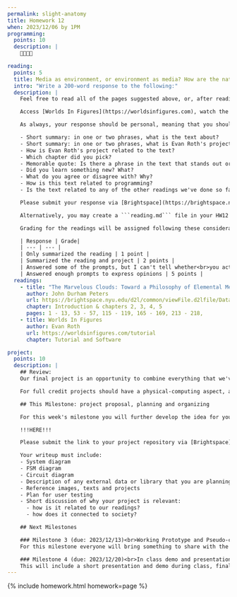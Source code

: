 ```yaml
---
permalink: slight-anatomy
title: Homework 12
when: 2023/12/06 by 1PM
programming:
  points: 10
  description: |
    🤔🤔🤔🤔

reading:
  points: 5
  title: Media as environment, or environment as media? How are the natural and the media worlds entangled?
  intro: "Write a 200-word response to the following:"
  description: |
    Feel free to read all of the pages suggested above, or, after reading the Introduction (pages 1 - 13), pick one of the four chapters (chapters 2, 3, 4 or 5) to read.

    Access [Worlds In Figures](https://worldsinfigures.com), watch the tutorial video and play with the software.

    As always, your response should be personal, meaning that you should be expressing your views and opinions about the text and not just summarizing it. You can use the following rubric to guide your response:

    - Short summary: in one or two phrases, what is the text about?
    - Short summary: in one or two phrases, what is Evan Roth's project about?
    - How is Evan Roth's project related to the text?
    - Which chapter did you pick?
    - Memorable quote: Is there a phrase in the text that stands out or captures the main idea of the text?
    - Did you learn something new? What?
    - What do you agree or disagree with? Why?
    - How is this text related to programming?
    - Is the text related to any of the other readings we've done so far?

    Please submit your response via [Brightspace](https://brightspace.nyu.edu/d2l/home/312200).

    Alternatively, you may create a ```reading.md``` file in your HW12 repo and write your response in markdown. Just make sure to submit a link to the file using [Brightspace](https://brightspace.nyu.edu/d2l/home/312200).

    Grading for the readings will be assigned following these considerations:

    | Response | Grade|
    | --- | --- |
    | Only summarized the reading | 1 point |
    | Summarized the reading and project | 2 points |
    | Answered some of the prompts, but I can't tell whether<br>you actually read the text and saw the project | 3 points |
    | Answered enough prompts to express opinions | 5 points |
  readings:
    - title: "The Marvelous Clouds: Toward a Philosophy of Elemental Media"
      author: John Durham Peters
      url: https://brightspace.nyu.edu/d2l/common/viewFile.d2lfile/Database/MjA5MTA0ODU/peters_marvelous-clouds.pdf?ou=312200
      chapter: Introduction & chapters 2, 3, 4, 5
      pages: 1 - 13, 53 - 57, 115 - 119, 165 - 169, 213 - 218, 
    - title: Worlds In Figures
      author: Evan Roth
      url: https://worldsinfigures.com/tutorial
      chapter: Tutorial and Software

project:
  points: 10
  description: |
    ## Review:
    Our final project is an opportunity to combine everything that we've learned to create a piece of work that showcases not only our technical knowledge, but also our design skills, and ability to think critically while making connections between our readings and our practice.

    For full credit projects should have a physical-computing aspect, and an audio or visual aspect, so this means using both an Arduino for input or output, together with a p5js sketch. Projects also have to have custom functions, arrays, objects or classes, ```for()``` loops and ```if()``` statements, and demonstrate forethought and planning. At the same time, we're expected to go beyond the basic concepts of programming, so use of external libraries is extremely encouraged.

    ## This Milestone: project proposal, planning and organizing

    For this week's milestone you will further develop the idea for your project and create a plan for its development.

    !!!HERE!!!

    Please submit the link to your project repository via [Brightspace](https://brightspace.nyu.edu/d2l/home/312200).

    Your writeup must include:
    - System diagram
    - FSM diagram
    - Circuit diagram
    - Description of any external data or library that you are planning to use
    - Reference images, texts and projects
    - Plan for user testing
    - Short discussion of why your project is relevant:
      - how is it related to our readings?
      - how does it connected to society?

    ## Next Milestones

    ### Milestone 3 (due: 2023/12/13)<br>Working Prototype and Pseudo-code (10 points)
    For this milestone everyone will bring something to share with the class.

    ### Milestone 4 (due: 2023/12/20)<br>In class demo and presentation (30 points)
    This will include a short presentation and demo during class, final code review and a final writeup.
---
```

{% include homework.html homework=page %}
